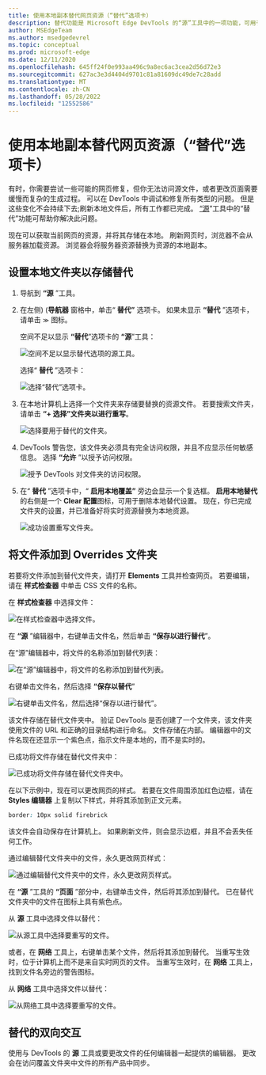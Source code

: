 ```yaml
---
title: 使用本地副本替代网页资源（“替代”选项卡）
description: 替代功能是 Microsoft Edge DevTools 的“源”工具中的一项功能，可用于将网页资源复制到硬盘驱动器。  刷新网页时，DevTools 不会加载资源，而是将其替换为本地副本。
author: MSEdgeTeam
ms.author: msedgedevrel
ms.topic: conceptual
ms.prod: microsoft-edge
ms.date: 12/11/2020
ms.openlocfilehash: 645ff24f0e993aa496c9a8ec6ac3cea2d56d72e3
ms.sourcegitcommit: 627ac3e3d4404d9701c81a81609dc49de7c28add
ms.translationtype: MT
ms.contentlocale: zh-CN
ms.lasthandoff: 05/28/2022
ms.locfileid: "12552586"
---
```

# <a name="override-webpage-resources-with-local-copies-overrides-tab"></a>使用本地副本替代网页资源（“替代”选项卡）

有时，你需要尝试一些可能的网页修复，但你无法访问源文件，或者更改页面需要缓慢而复杂的生成过程。  可以在 DevTools 中调试和修复所有类型的问题。  但是这些变化不会持续下去;刷新本地文件后，所有工作都已完成。  [“源](../sources/index.md)”工具中的“替代”功能可帮助你解决此问题。

现在可以获取当前网页的资源，并将其存储在本地。  刷新网页时，浏览器不会从服务器加载资源。  浏览器会将服务器资源替换为资源的本地副本。


<!-- ====================================================================== -->
## <a name="setting-up-your-local-folder-to-store-overrides"></a>设置本地文件夹以存储替代

1. 导航到 **“源** ”工具。
1. 在左侧)  (**导航器** 窗格中，单击“ **替代”** 选项卡。 如果未显示 **“替代** ”选项卡，请单击 <code>&#x0226B;</code><!--`≫`--> 图标。

    空间不足以显示 **“替代**”选项卡的 **“源**”工具：

   ![空间不足以显示替代选项的源工具。](../media/javascript-overrides-overflow-menu.msft.png)

    选择“ **替代** ”选项卡：

   ![选择“替代”选项卡。](../media/javascript-overrides-menu.msft.png)

1. 在本地计算机上选择一个文件夹来存储要替换的资源文件。  若要搜索文件夹，请单击 **“+ 选择”文件夹以进行重写**。

   ![选择要用于替代的文件夹。](../media/javascript-overrides-select-folder.msft.png)

1. DevTools 警告您，该文件夹必须具有完全访问权限，并且不应显示任何敏感信息。  选择 **“允许** ”以授予访问权限。

   ![授予 DevTools 对文件夹的访问权限。](../media/javascript-overrides-give-access-to-folder.msft.png)

1. 在“ **替代** ”选项卡中，“ **启用本地覆盖”** 旁边会显示一个复选框。  **启用本地替代**的右侧是一个 **Clear 配置**图标，可用于删除本地替代设置。  现在，你已完成文件夹的设置，并已准备好将实时资源替换为本地资源。

   ![成功设置重写文件夹。](../media/javascript-overrides-folder-setup-complete.msft.png)


<!-- ====================================================================== -->
## <a name="adding-files-to-your-overrides-folder"></a>将文件添加到 Overrides 文件夹

若要将文件添加到替代文件夹，请打开 **Elements** 工具并检查网页。  若要编辑，请在 **样式检查器** 中单击 CSS 文件的名称。

在 **样式检查器** 中选择文件：

![在样式检查器中选择文件。](../media/javascript-overrides-select-css-file.msft.png)

在 **“源** ”编辑器中，右键单击文件名，然后单击 **“保存以进行替代**”。

在“源”编辑器中，将文件的名称添加到替代列表：

![在“源”编辑器中，将文件的名称添加到替代列表。](../media/javascript-overrides-file-name.msft.png)

右键单击文件名，然后选择 **“保存以替代**”

![右键单击文件名，然后选择“保存以进行替代”。](../media/javascript-overrides-save-for-overrides.msft.png)

该文件存储在替代文件夹中。  验证 DevTools 是否创建了一个文件夹，该文件夹使用文件的 URL 和正确的目录结构进行命名。  文件存储在内部。  编辑器中的文件名现在还显示一个紫色点，指示文件是本地的，而不是实时的。

已成功将文件存储在替代文件夹中：

![已成功将文件存储在替代文件夹中。](../media/javascript-overrides-file-stored.msft.png)

在以下示例中，现在可以更改网页的样式。  若要在文件周围添加红色边框，请在 **Styles 编辑器** 上复制以下样式，并将其添加到正文元素。

```css
border: 10px solid firebrick
```

该文件会自动保存在计算机上。  如果刷新文件，则会显示边框，并且不会丢失任何工作。

通过编辑替代文件夹中的文件，永久更改网页样式：

![通过编辑替代文件夹中的文件，永久更改网页样式。](../media/javascript-overrides-changing-styles.msft.png)

在 **“源** ”工具的 **“页面** ”部分中，右键单击文件，然后将其添加到替代。  已在替代文件夹中的文件在图标上具有紫色点。

从 **源** 工具中选择文件以替代：

![从源工具中选择要重写的文件。](../media/javascript-overrides-safe-from-sources.msft.png)

或者，在 **网络** 工具上，右键单击某个文件，然后将其添加到替代。  当重写生效时，位于计算机上而不是来自实时网页的文件。  当重写生效时，在 **网络** 工具上，找到文件名旁边的警告图标。

从 **网络** 工具中选择文件以替代：

![从网络工具中选择要重写的文件。](../media/javascript-overrides-network.msft.png)


<!-- ====================================================================== -->
## <a name="two-way-interaction-of-overrides"></a>替代的双向交互

使用与 DevTools 的 **源** 工具或要更改文件的任何编辑器一起提供的编辑器。  更改会在访问覆盖文件夹中文件的所有产品中同步。
